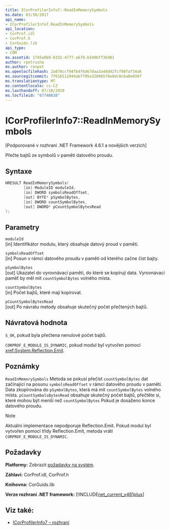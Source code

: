 ```yaml
---
title: ICorProfilerInfo7::ReadInMemorySymbols
ms.date: 03/30/2017
api_name:
- ICorProfilerInfo7.ReadInMemorySymbols
api_location:
- CorProf.idl
- CorProf.h
- CorGuids.lib
api_type:
- COM
ms.assetid: 1745a0b9-8332-4777-a670-b549bff3b901
author: rpetrusha
ms.author: ronpet
ms.openlocfilehash: 2a878ccf94fb4f6d67daa3a4dd42fcf98faf34a6
ms.sourcegitcommit: 7f616512044ab7795e32806578e8dc0c6a0e038f
ms.translationtype: MT
ms.contentlocale: cs-CZ
ms.lasthandoff: 07/10/2019
ms.locfileid: "67748638"
---
```

# <a name="icorprofilerinfo7readinmemorysymbols"></a>ICorProfilerInfo7::ReadInMemorySymbols
[Podporované v rozhraní .NET Framework 4.6.1 a novějších verzích]  
  
 Přečte bajtů ze symbolů v paměti datového proudu.  
  
## <a name="syntax"></a>Syntaxe  
  
```cpp  
HRESULT ReadInMemorySymbols(  
        [in] ModuleID moduleId,  
        [in] DWORD symbolsReadOffset,  
        [out] BYTE* pSymbolBytes,  
        [in] DWORD countSymbolBytes,  
        [out] DWORD* pCountSymbolBytesRead  
);  
```  
  
## <a name="parameters"></a>Parametry  
 `moduleId`  
 [in] Identifikátor modulu, který obsahuje datový proud v paměti.  
  
 `symbolsReadOffset`  
 [in] Posun v rámci datového proudu v paměti od kterého začne číst bajty.  
  
 `pSymbolBytes`  
 [out] Ukazatel do vyrovnávací paměti, do které se kopírují data. Vyrovnávací paměť by měl mít `countSymbolBytes` volného místa.  
  
 `countSymbolBytes`  
 [in] Počet bajtů, které mají kopírovat.  
  
 `pCountSymbolBytesRead`  
 [out] Po návratu metody obsahuje skutečný počet přečtených bajtů.  
  
## <a name="return-value"></a>Návratová hodnota  
 `S_OK`, pokud byla přečtena nenulové počet bajtů.  
  
 `CORPROF_E_MODULE_IS_DYNAMIC`, pokud modul byl vytvořen pomocí <xref:System.Reflection.Emit>.  
  
## <a name="remarks"></a>Poznámky  
 `ReadInMemorySymbols` Metoda se pokusí přečíst `countSymbolBytes` dat začínající na posunu `symbolsReadOffset` v rámci datového proudu v paměti. Data zkopírována do `pSymbolBytes`, která má mít `countSymbolBytes` volného místa.     `pCountSymbolsBytesRead` obsahuje skutečný počet bajtů, přečtěte si, které mohou být menší než `countSymbolBytes` Pokud je dosaženo konce datového proudu.  
  
> [!NOTE]
>  Aktuální implementace nepodporuje Reflection.Emit. Pokud modul byl vytvořen pomocí třídy Reflection.Emit, metoda vrátí `CORPROF_E_MODULE_IS_DYNAMIC`.  
  
## <a name="requirements"></a>Požadavky  
 **Platformy:** Zobrazit [požadavky na systém](../../../../docs/framework/get-started/system-requirements.md).  
  
 **Záhlaví:** CorProf.idl, CorProf.h  
  
 **Knihovna:** CorGuids.lib  
  
 **Verze rozhraní .NET framework:** [!INCLUDE[net_current_v461plus](../../../../includes/net-current-v461plus-md.md)]  
  
## <a name="see-also"></a>Viz také:

- [ICorProfilerInfo7 – rozhraní](../../../../docs/framework/unmanaged-api/profiling/icorprofilerinfo7-interface.md)
